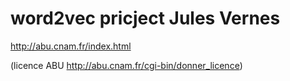 # word2vec pricject Jules Vernes

http://abu.cnam.fr/index.html 

(licence ABU http://abu.cnam.fr/cgi-bin/donner_licence)
